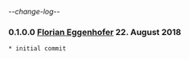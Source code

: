 -*-change-log-*-


### 0.1.0.0 [Florian Eggenhofer](mailto:egg@cs.uni-freiburg.de) 22. August 2018

	* initial commit

